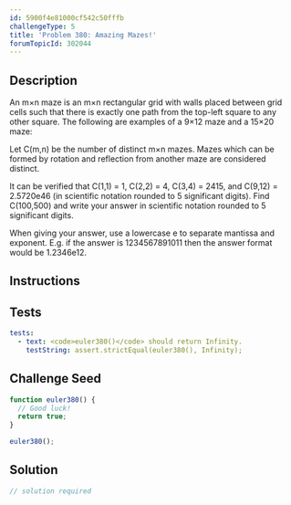 ```yaml
---
id: 5900f4e81000cf542c50fffb
challengeType: 5
title: 'Problem 380: Amazing Mazes!'
forumTopicId: 302044
---
```


## Description
<section id='description'>
An m×n maze is an m×n rectangular grid with walls placed between grid cells such that there is exactly one path from the top-left square to any other square. The following are examples of a 9×12 maze and a 15×20 maze:




Let C(m,n) be the number of distinct m×n mazes. Mazes which can be formed by rotation and reflection from another maze are considered distinct.


It can be verified that C(1,1) = 1, C(2,2) = 4, C(3,4) = 2415, and C(9,12) = 2.5720e46 (in scientific notation rounded to 5 significant digits).
Find C(100,500) and write your answer in scientific notation rounded to 5 significant digits.


When giving your answer, use a lowercase e to separate mantissa and exponent.
E.g. if the answer is 1234567891011 then the answer format would be 1.2346e12.
</section>

## Instructions
<section id='instructions'>

</section>

## Tests
<section id='tests'>

```yml
tests:
  - text: <code>euler380()</code> should return Infinity.
    testString: assert.strictEqual(euler380(), Infinity);

```

</section>

## Challenge Seed
<section id='challengeSeed'>

<div id='js-seed'>

```js
function euler380() {
  // Good luck!
  return true;
}

euler380();
```

</div>



</section>

## Solution
<section id='solution'>

```js
// solution required
```

</section>
